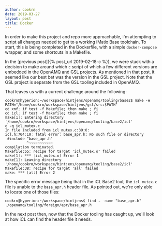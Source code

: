 ```yaml
---
author: cookrn
date: 2019-03-27
layout: post	
title: Docker
---
```


In order to make this project and repo more approachable, I'm attempting to script
all changes needed to get to a working iMatix Base toolchain. To start, this is
being completed in the Dockerfile, with a simple `docker-compose` wrapper, and
some shortcuts in a Makefile.

In the [previous post]({% post_url 2019-02-18-c %}), we were stuck with a decision
to make around which `c` script of which a few different versions are embedded in
the OpenAMQ and GSL projects. As mentioned in that post, it seemed like our best
bet was the version in the GSL project. Note that the GSL project is separate from
the GSL tooling included in OpenAMQ.

That leaves us with a current challenge around the following:

```
cookrn@hyperion:~/workspace/hintjens/openamq/tooling/base2$ make -e PATH="/home/cookrn/workspace/hintjens/gsl/src:$PATH"
cd xnf; if test -f Makefile; then make ; fi
cd icl; if test -f Makefile; then make ; fi
make[1]: Entering directory '/home/cookrn/workspace/hintjens/openamq/tooling/base2/icl'
c -q icl_mutex.c
In file included from icl_mutex.c:39:0:
icl.h:704:10: fatal error: base_apr.h: No such file or directory
 #include "base_apr.h"
          ^~~~~~~~~~~~
compilation terminated.
Makefile:55: recipe for target 'icl_mutex.o' failed
make[1]: *** [icl_mutex.o] Error 1
make[1]: Leaving directory '/home/cookrn/workspace/hintjens/openamq/tooling/base2/icl'
Makefile:38: recipe for target 'all' failed
make: *** [all] Error 2
```

The specific error message being that in the iCL Base2 tool, the `icl_mutex.c`   
file is unable to the `base_apr.h` header file. As pointed out, we're only able
to locate one of those files:

```
cookrn@hyperion:~/workspace/hintjens$ find . -name "base_apr.h"
./openamq/tooling/foreign/apr/base_apr.h
```

In the next post then, now that the Docker tooling has caught up, we'll look
at how iCL can find the header file it needs.
